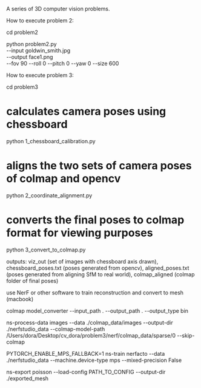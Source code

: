 A series of 3D computer vision problems.

How to execute problem 2:

cd problem2

python problem2.py \
  --input goldwin_smith.jpg \
  --output face1.png \
  --fov 90 --roll 0 --pitch 0 --yaw 0 --size 600

How to execute problem 3:

cd problem3

# calculates camera poses using chessboard
python 1_chessboard_calibration.py
# aligns the two sets of camera poses of colmap and opencv
python 2_coordinate_alignment.py
# converts the final poses to colmap format for viewing purposes
python 3_convert_to_colmap.py

outputs: viz_out (set of images with chessboard axis drawn), chessboard_poses.txt (poses generated from opencv), aligned_poses.txt (poses generated from aligning SfM to real world), colmap_aligned (colmap folder of final poses)

use NerF or other software to train reconstruction and convert to mesh (macbook)

colmap model_converter --input_path . --output_path . --output_type bin

ns-process-data images --data ./colmap_data/images --output-dir ./nerfstudio_data --colmap-model-path /Users/dora/Desktop/cv_dora/problem3/nerf/colmap_data/sparse/0 --skip-colmap

PYTORCH_ENABLE_MPS_FALLBACK=1 ns-train nerfacto --data ./nerfstudio_data --machine.device-type mps --mixed-precision False

ns-export poisson --load-config PATH_TO_CONFIG --output-dir ./exported_mesh


